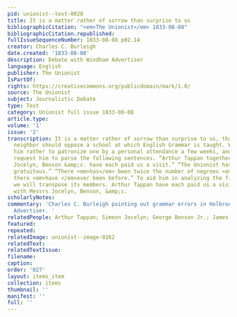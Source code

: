 ```yaml
---
pid: unionist--text-0028
title: It is a matter rather of sorrow than surprise to us
bibliographicCitation: "<em>The Unionist</em> 1833-08-08"
bibliographicCitation.republished: 
fullIssueSequenceNumber: 1833-08-08 p02.14
creator: Charles C. Burleigh
date.created: '1833-08-08'
description: Debate with Windham Advertiser
language: English
publisher: The Unionist
IsPartOf: 
rights: https://creativecommons.org/publicdomain/mark/1.0/
source: The Unionist
subject: Journalistic Debate
type: Text
category: Unionist full issue 1833-08-08
article.type: 
volume: '1'
issue: '2'
transcription: It is a matter rather of sorrow than surprise to us, that our erudite
  neighbor should oppose a school at which English Grammar is taught. We would advise
  him rather to patronize one by a personal attendance a few weeks, and then we would
  request him to parse the following sentences. “Arthur Tappan together with Messrs
  Jocelyn, Benson &amp;c. have each paid us a visit.” “The Unionist has been circulated
  gratuitous.” “There <em>has</em> been twice the number of negroes <em>than</em>
  there <em>have </em>ever been before.” To aid him in analyzing the first sentence,
  we will transpose its members. Arthur Tappan have each paid us a visit; together
  with Messrs Jocelyn, Benson, &amp;c.
scholarlyNotes: 
commentary: 'Charles C. Burleigh pointing out grammar errors in Holbrook''s Windham
  Advertiser. '
relatedPeople: Arthur Tappan; Simeon Jocelyn; George Benson Jr.; James Holbrook
featured: 
repeated: 
relatedImage: unionist--image-0262
relatedText: 
relatedTextIssue: 
filename: 
caption: 
order: '027'
layout: items_item
collection: items
thumbnail: ''
manifest: ''
full: ''
---
```

